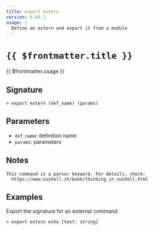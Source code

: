 ```yaml
---
title: export extern
version: 0.66.1
usage: |
  Define an extern and export it from a module
---
```


# <code>{{ $frontmatter.title }}</code>

<div style='white-space: pre-wrap;'>{{ $frontmatter.usage }}</div>

## Signature

```> export extern (def_name) (params)```

## Parameters

 -  `def_name`: definition name
 -  `params`: parameters

## Notes
```text
This command is a parser keyword. For details, check:
  https://www.nushell.sh/book/thinking_in_nushell.html
```
## Examples

Export the signature for an external command
```shell
> export extern echo [text: string]
```
